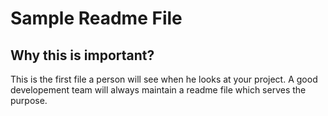# Sample Readme File  
## Why this is important?  
This is the first file a person will see when he looks at your project. A good developement team will always maintain a readme file which serves the purpose.  
